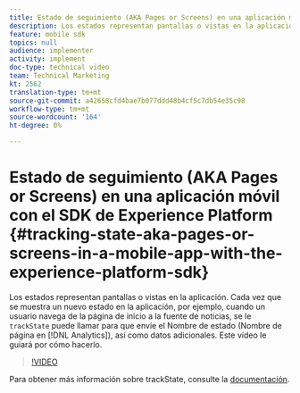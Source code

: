 ```yaml
---
title: Estado de seguimiento (AKA Pages or Screens) en una aplicación móvil con el SDK de Experience Platform
description: Los estados representan pantallas o vistas en la aplicación. Cada vez que se muestra un nuevo estado en la aplicación, por ejemplo, cuando un usuario navega de la página de inicio a la fuente de noticias, se puede llamar a "trackState" para enviar el Nombre de estado (Nombre de página en Analytics), así como datos adicionales. Este vídeo le guiará por cómo hacerlo.
feature: mobile sdk
topics: null
audience: implementer
activity: implement
doc-type: technical video
team: Technical Marketing
kt: 2562
translation-type: tm+mt
source-git-commit: a42658cfd4bae7b077ddd48b4cf5c7db54e35c98
workflow-type: tm+mt
source-wordcount: '164'
ht-degree: 0%

---
```



# Estado de seguimiento (AKA Pages or Screens) en una aplicación móvil con el SDK de Experience Platform {#tracking-state-aka-pages-or-screens-in-a-mobile-app-with-the-experience-platform-sdk}

Los estados representan pantallas o vistas en la aplicación. Cada vez que se muestra un nuevo estado en la aplicación, por ejemplo, cuando un usuario navega de la página de inicio a la fuente de noticias, se le `trackState` puede llamar para que envíe el Nombre de estado (Nombre de página en [!DNL Analytics]), así como datos adicionales. Este vídeo le guiará por cómo hacerlo.

>[!VIDEO](https://video.tv.adobe.com/v/26260/?quality=12)

Para obtener más información sobre trackState, consulte la [documentación](https://aep-sdks.gitbook.io/docs/using-mobile-extensions/mobile-core/configuration-reference/mobile-core-api-reference).
